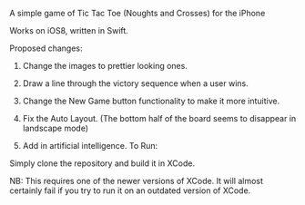 A simple game of Tic Tac Toe (Noughts and Crosses) for the iPhone

Works on iOS8, written in Swift.

Proposed changes:

1. Change the images to prettier looking ones.

2. Draw a line through the victory sequence when a user wins.

3. Change the New Game button functionality to make it more intuitive.

4. Fix the Auto Layout. (The bottom half of the board seems to disappear in landscape mode)

5. Add in artificial intelligence.
To Run:

Simply clone the repository and build it in XCode.

NB: This requires one of the newer versions of XCode. It will almost certainly fail if you try to run it on an outdated version
of XCode.
